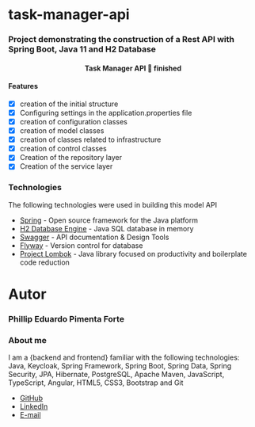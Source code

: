 # task-manager-api

### Project demonstrating the construction of a Rest API with Spring Boot, Java 11 and H2 Database

<h4 align="center"> 
	Task Manager API 🚀 finished
</h4>

#### Features

- [x] creation of the initial structure
- [x] Configuring settings in the application.properties file
- [x] creation of configuration classes
- [x] creation of model classes
- [x] creation of classes related to infrastructure
- [x] creation of control classes
- [x] Creation of the repository layer
- [x] Creation of the service layer

### Technologies

The following technologies were used in building this model API

- [Spring](https://spring.io/) - Open source framework for the Java platform
- [H2 Database Engine](https://www.h2database.com) - Java SQL database in memory
- [Swagger](https://swagger.io/) - API documentation & Design Tools
- [Flyway](https://flywaydb.org/) - Version control for database
- [Project Lombok](https://projectlombok.org/) - Java library focused on productivity and boilerplate code reduction

# Autor
### Phillip Eduardo Pimenta Forte

### About me
I am a {backend and frontend} familiar with the following technologies: Java, Keycloak, Spring Framework, Spring Boot, Spring Data, Spring Security, JPA, Hibernate, PostgreSQL, Apache Maven, JavaScript, TypeScript, Angular, HTML5, CSS3, Bootstrap and Git
- [GitHub](https://github.com/phillippimenta)
- [LinkedIn](https://www.linkedin.com/in/phillippimenta)
- [E-mail](mailto:phillippimenta@gmail.com)